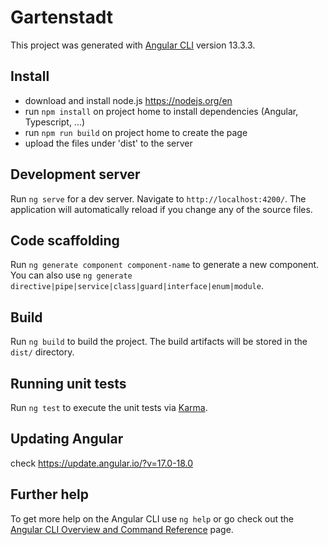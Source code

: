 # Gartenstadt

This project was generated with [Angular CLI](https://github.com/angular/angular-cli) version 13.3.3.

## Install
- download and install node.js https://nodejs.org/en
- run ```npm install``` on project home to install dependencies (Angular, Typescript, ...)
- run ```npm run build``` on project home to create the page
- upload the files under 'dist' to the server

## Development server

Run `ng serve` for a dev server. Navigate to `http://localhost:4200/`. The application will automatically reload if you change any of the source files.

## Code scaffolding

Run `ng generate component component-name` to generate a new component. You can also use `ng generate directive|pipe|service|class|guard|interface|enum|module`.

## Build

Run `ng build` to build the project. The build artifacts will be stored in the `dist/` directory.

## Running unit tests

Run `ng test` to execute the unit tests via [Karma](https://karma-runner.github.io).

## Updating Angular
check https://update.angular.io/?v=17.0-18.0

## Further help

To get more help on the Angular CLI use `ng help` or go check out the [Angular CLI Overview and Command Reference](https://angular.io/cli) page.
